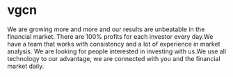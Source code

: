 # vgcn
We are growing more and more and our results are unbeatable in the financial market. There are 100% profits for each investor every day.We have a team that works with consistency and a lot of experience in market analysis. We are looking for people interested in investing with us.We use all technology to our advantage, we are connected with you and the financial market daily.
